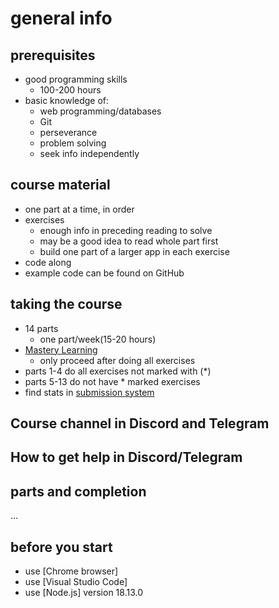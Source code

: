 # general info

## prerequisites

- good programming skills
  - 100-200 hours
- basic knowledge of:
  - web programming/databases
  - Git
  - perseverance 
  - problem solving
  - seek info independently

## course material

- one part at a time, in order
- exercises
  - enough info in preceding reading to solve
  - may be a good idea to read whole part first
  - build one part of a larger app in each exercise
- code along
- example code can be found on GitHub

## taking the course

- 14 parts
  - one part/week(15-20 hours)
- [Mastery Learning]
  - only proceed after doing all exercises
- parts 1-4 do all exercises not marked with (*)
- parts 5-13 do not have * marked exercises
- find stats in [submission system]

## Course channel in Discord and Telegram
## How to get help in Discord/Telegram

## parts and completion

...

## before you start

- use [Chrome browser]
- use [Visual Studio Code]
- use [Node.js] version 18.13.0





[Mastery Learning]: https://en.wikipedia.org/wiki/Mastery_learning
[submission system]: https://studies.cs.helsinki.fi/stats/courses/fullstackopen